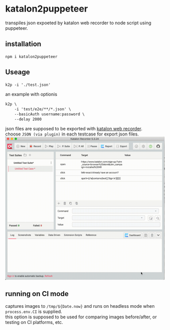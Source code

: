 # katalon2puppeteer

transpiles json expoeted by katalon web recorder to node script using puppeteer.

## installation

`npm i katalon2puppeteer`

## Useage

`k2p -i './test.json'`

an example with optionis  
```shell
k2p \
    -i 'test/e2e/**/*.json' \
    --basicAuth username:password \
    --delay 2000
```

json files are supposed to be exported with [katalon web recorder](https://chrome.google.com/webstore/detail/katalon-recorder-selenium/ljdobmomdgdljniojadhoplhkpialdid).  
choose `JSON (via plugin)` in each testcase for export json files.  
![instruction.gif](./.github/doc/instruction.gif)

## running on CI mode

captures images to `/tmp/${Date.now}` and runs on headless mode when `process.env.CI` is supplied.  
this option is supposed to be used for comparing images before/after, or testing on CI platforms, etc.